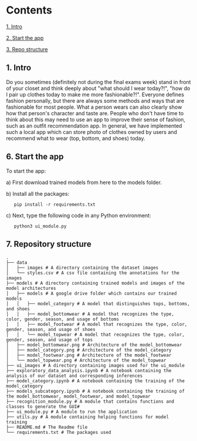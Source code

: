 # Contents

[1. Intro](#1)

[2. Start the app](#2)

[3. Repo structure](#3)


<h2 id="1">1. Intro</h2> Do you sometimes (definitely not during the final exams week) stand in front of your closet and think deeply about "what should I wear today?!", "how do I pair up clothes today to make me more fashionable?!". Everyone defines fashion personally, but there are always some methods and ways that are fashionable for most people. What a person wears can also clearly show how that person's character and taste are. People who don't have time to think about this may need to use an app to improve their sense of fashion, such as an outfit recommendation app. In general, we have implemented such a local app which can store photo of clothes owned by users and recommend what to wear (top, bottom, and shoes) today.

<br>
<h2 id="2">6. Start the app</h2>

To start the app: 

a) First download trained models from here to the models folder. 

b) Install all the packages:
```
   pip install -r requirements.txt
```

c) Next, type the following code in any Python environment:
```
   python3 ui_module.py   
```   



<h2 id="3">7. Repository structure</h2>

```
.
├── data
│   ├── images # A directory containing the dataset images
│   └── styles.csv # A csv file containing the annotations for the images
├── models # A directory containing trained models and images of the model architectures
│   ├── models # A google drive folder which contains our trained models
│   │   ├── model_category # A model that distinguishes tops, bottoms, and shoes
│   │   ├── model_bottomwear # A model that recognizes the type, color, gender, season, and usage of bottoms
│   │   ├── model_footwear # A model that recognizes the type, color, gender, season, and usage of shoes
│   │   └── model_topwear # A model that recognizes the type, color, gender, season, and usage of tops
│   ├── model_bottomwear.png # Architecture of the model_bottomwear
│   ├── model_category.png # Architecture of the model_category
│   ├── model_footwear.png # Architecture of the model_footwear
│   └── model_topwear.png # Architecture of the model_topwear
├── ui_images # A directory containing images used for the ui_module
├── exploratory_data_analysis.ipynb # A notebook containing the analysis of our dataset and corresponding inferences
├── model_category.ipynb # A notebook containing the training of the model_category
├── models_subcategory.ipynb # A notebook containing the training of the model_bottomwear, model_footwear, and model_topwear
├── recognition_module.py # A module that contains functions and classes to generate the GUI#
├── ui_module.py # A module to run the application
├── utils.py # A module containing helping functions for model training
├── README.md # The Readme file
└── requirements.txt # The packages used

```
